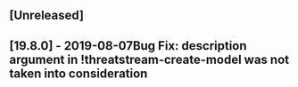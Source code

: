 ## [Unreleased]


## [19.8.0] - 2019-08-07Bug Fix: description argument in !threatstream-create-model was not taken into consideration